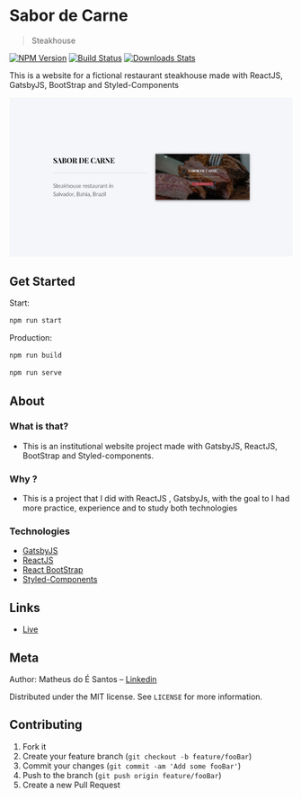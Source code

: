 # Sabor de Carne

> Steakhouse

[![NPM Version][npm-image]][npm-url]
[![Build Status][travis-image]][travis-url]
[![Downloads Stats][npm-downloads]][npm-url]

This is a website for a fictional restaurant steakhouse made with ReactJS, GatsbyJS, BootStrap and Styled-Components

<a href="https://sabordecarne.netlify.com"><img src="./github/thumbs/readme-thumb.jpg"></a>

## Get Started

Start:

```sh
npm run start
```

Production:

```sh
npm run build
```

```sh
npm run serve
```

## About

### What is that?

<ul>
<li>This is an institutional website project made with GatsbyJS, ReactJS, BootStrap and Styled-components.</li>
</ul>

### Why ?

<ul>
<li>This is a project that I did with ReactJS , GatsbyJs, with the goal to I had more practice, experience and to study both technologies </li>
</ul>

### Technologies

<ul>
  <li><a href="https://www.gatsbyjs.org/">GatsbyJS</a></li>
  <li><a href="https://pt-br.reactjs.org/">ReactJS</a></li>
  <li><a href="https://react-bootstrap.github.io/">React BootStrap</a></li>
  <li><a href="https://styled-components.com/">Styled-Components</a></li>
</ul>

## Links

<ul>
<li><a href="https://sabordecarne.netlify.com">Live</a></li>
</ul>

## Meta

Author: Matheus do É Santos – [Linkedin](https://www.linkedin.com/in/matheusdoe-dev/)

Distributed under the MIT license. See `LICENSE` for more information.

## Contributing

1. Fork it
2. Create your feature branch (`git checkout -b feature/fooBar`)
3. Commit your changes (`git commit -am 'Add some fooBar'`)
4. Push to the branch (`git push origin feature/fooBar`)
5. Create a new Pull Request

<!-- Markdown link & img dfn's -->

[npm-image]: https://img.shields.io/npm/v/datadog-metrics.svg?style=flat-square
[npm-url]: https://npmjs.org/package/datadog-metrics
[npm-downloads]: https://img.shields.io/npm/dm/datadog-metrics.svg?style=flat-square
[travis-image]: https://img.shields.io/travis/dbader/node-datadog-metrics/master.svg?style=flat-square
[travis-url]: https://travis-ci.org/dbader/node-datadog-metrics
